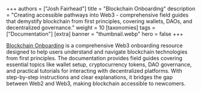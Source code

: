+++
authors = ["Josh Fairhead"]
title = "Blockchain Onboarding"
description = "Creating accessible pathways into Web3 - comprehensive field guides that demystify blockchain from first principles, covering wallets, DAOs, and decentralized governance."
weight = 10
[taxonomies]
tags = ["Documentation"]
[extra]
banner = "thumbnail.webp"
hero = false
+++

[Blockchain Onboarding](http://www.consulting.tothecosmos.org) is a comprehensive Web3 onboarding resource designed to help users understand and navigate blockchain technologies from first principles. The documentation provides field guides covering essential topics like wallet setup, cryptocurrency tokens, DAO governance, and practical tutorials for interacting with decentralized platforms. With step-by-step instructions and clear explanations, it bridges the gap between Web2 and Web3, making blockchain accessible to newcomers.